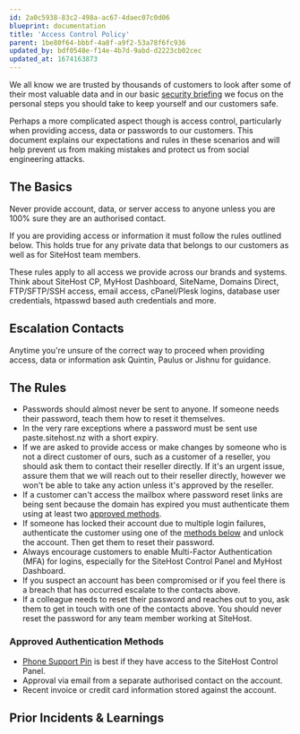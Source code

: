 ```yaml
---
id: 2a0c5938-83c2-498a-ac67-4daec07c0d06
blueprint: documentation
title: 'Access Control Policy'
parent: 1be80f64-bbbf-4a8f-a9f2-53a78f6fc936
updated_by: bdf0548e-f14e-4b7d-9abd-d2223cb02cec
updated_at: 1674163873
---
```

We all know we are trusted by thousands of customers to look after some of their most valuable data and in our basic [security briefing](https://documentation.shq.nz/everyone/handbook/security) we focus on the personal steps you should take to keep yourself and our customers safe.

Perhaps a more complicated aspect though is access control, particularly when providing access, data or passwords to our customers. This document explains our expectations and rules in these scenarios and will help prevent us from making mistakes and protect us from social engineering attacks.

## The Basics
Never provide account, data, or server access to anyone unless you are 100% sure they are an authorised contact. 

If you are providing access or information it must follow the rules outlined below. This holds true for any private data that belongs to our customers as well as for SiteHost team members.

These rules apply to all access we provide across our brands and systems. Think about SiteHost CP, MyHost Dashboard, SiteName, Domains Direct, FTP/SFTP/SSH access, email access, cPanel/Plesk logins, database user credentials, htpasswd based auth credentials and more.

## Escalation Contacts
Anytime you're unsure of the correct way to proceed when providing access, data or information ask Quintin, Paulus or Jishnu for guidance.

## The Rules

* Passwords should almost never be sent to anyone. If someone needs their password, teach them how to reset it themselves.
* In the very rare exceptions where a password must be sent use paste.sitehost.nz with a short expiry.
* If we are asked to provide access or make changes by someone who is not a direct customer of ours, such as a customer of a reseller, you should ask them to contact their reseller directly. If it's an urgent issue, assure them that we will reach out to their reseller directly, however we won't be able to take any action unless it's approved by the reseller.
* If a customer can't access the mailbox where password reset links are being sent because the domain has expired you must authenticate them using at least two [approved methods](#approved-authentication-methods).
* If someone has locked their account due to multiple login failures, authenticate the customer using one of the [methods below](#approved-authentication-methods) and unlock the account. Then get them to reset their password.
* Always encourage customers to enable Multi-Factor Authentication (MFA) for logins, especially for the SiteHost Control Panel and MyHost Dashboard.
* If you suspect an account has been compromised or if you feel there is a breach that has occurred escalate to the contacts above.
* If a colleague needs to reset their password and reaches out to you, ask them to get in touch with one of the contacts above. You should never reset the password for any team member working at SiteHost.

### Approved Authentication Methods
* [Phone Support Pin](https://kb.sitehost.nz/account/support#phone-support-pin) is best if they have access to the SiteHost Control Panel.
* Approval via email from a separate authorised contact on the account.
* Recent invoice or credit card information stored against the account.

## Prior Incidents & Learnings